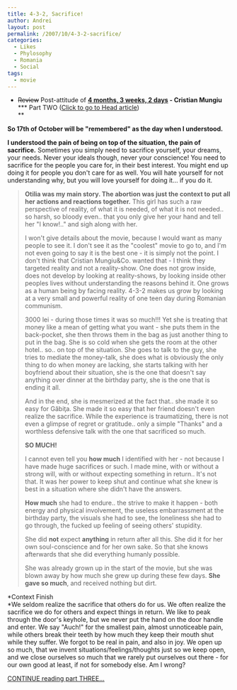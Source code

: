 ```yaml
---
title: 4-3-2, Sacrifice!
author: Andrei
layout: post
permalink: /2007/10/4-3-2-sacrifice/
categories:
  - Likes
  - Phylosophy
  - Romania
  - Social
tags:
  - movie
---
```

* <strike>Review</strike> Post-attitude of **[4 months, 3 weeks, 2 days][1] - Cristian Mungiu**  
*** Part TWO ([Click to go to Head article][2])  
**

**So 17th of October will be "remembered" as the day when I understood.**

**I understood the pain of being on top of the situation, the pain of sacrifice.** Sometimes you simply need to sacrifice yourself, your dreams, your needs. Never your ideals though, never your conscience! You need to sacrifice for the people you care for, in their best interest. You might end up doing it for people you don't care for as well. You will hate yourself for not understanding why, but you will love yourself for doing it... if you do it.



> **Otilia was my main story. The abortion was just the context to put all her actions and reactions together.** This girl has such a raw perspective of reality, of what it is needed, of what it is not needed.. so harsh, so bloody even.. that you only give her your hand and tell her "I know!.." and sigh along with her.
> 
> I won't give details about the movie, because I would want as many people to see it. I don't see it as the "coolest" movie to go to, and I'm not even going to say it is the best one - it is simply not the point. I don't think that Cristian Mungiu&Co. wanted that - I think they targeted reality and not a reality-show. One does not grow inside, does not develop by looking at reality-shows, by looking inside other peoples lives without understanding the reasons behind it. One grows as a human being by facing reality. 4-3-2 makes us grow by looking at a very small and powerful reality of one teen day during Romanian communism.
> 
> 3000 lei - during those times it was so much!!! Yet she is treating that money like a mean of getting what you want - she puts them in the back-pocket, she then throws them in the bag as just another thing to put in the bag. She is so cold when she gets the room at the other hotel.. so.. on top of the situation. She goes to talk to the guy, she tries to mediate the money-talk, she does what is obviously the only thing to do when money are lacking, she starts talking with her boyfriend about their situation, she is the one that doesn't say anything over dinner at the birthday party, she is the one that is ending it all.
> 
> And in the end, she is mesmerized at the fact that.. she made it so easy for Găbiţa. She made it so easy that her friend doesn't even realize the sacrifice. While the experience is traumatizing, there is not even a glimpse of regret or gratitude.. only a simple "Thanks" and a worthless defensive talk with the one that sacrificed so much.
> 
> **SO MUCH!**
> 
> I cannot even tell you **how much** I identified with her - not because I have made huge sacrifices or such. I made mine, with or without a strong will, with or without expecting something in return.. It's not that. It was her power to keep shut and continue what she knew is best in a situation where she didn't have the answers.
> 
> **How much** she had to endure.. the strive to make it happen - both energy and physical involvement, the useless embarrassment at the birthday party, the visuals she had to see, the loneliness she had to go through, the fucked up feeling of seeing others' stupidity.
> 
> She did **not** expect **anything** in return after all this. She did it for her own soul-conscience and for her own sake. So that she knows afterwards that she did everything humanly possible.
> 
> She was already grown up in the start of the movie, but she was blown away by how much she grew up during these few days. **She gave so much**, and received nothing but dirt.

*Context Finish  
*We seldom realize the sacrifice that others do for us. We often realize the sacrifice we do for others and expect things in return. We like to peak through the door's keyhole, but we never put the hand on the door handle and enter. We say "Auch!" for the smallest pain, almost unnoticeable pain, while others break their teeth by how much they keep their mouth shut while they suffer. We forgot to be real in pain, and also in joy. We open up so much, that we invent situations/feelings/thoughts just so we keep open, and we close ourselves so much that we rarely put ourselves out there - for our own good at least, if not for somebody else. Am I wrong?

[CONTINUE reading part THREE...][3]

 [1]: http://imdb.com/title/tt1032846/
 [2]: /?p=414
 [3]: /?p=413